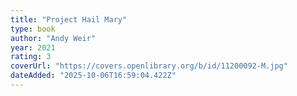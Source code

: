```yaml
---
title: "Project Hail Mary"
type: book
author: "Andy Weir"
year: 2021
rating: 3
coverUrl: "https://covers.openlibrary.org/b/id/11200092-M.jpg"
dateAdded: "2025-10-06T16:59:04.422Z"
---
```


